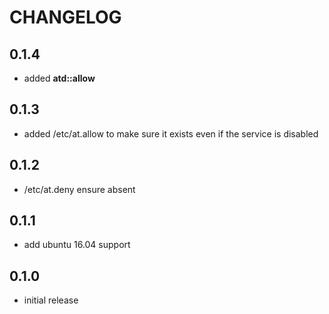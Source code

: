 # CHANGELOG

## 0.1.4

* added **atd::allow**

## 0.1.3

* added /etc/at.allow to make sure it exists even if the service is disabled

## 0.1.2

* /etc/at.deny ensure absent

## 0.1.1

* add ubuntu 16.04 support

## 0.1.0

* initial release
